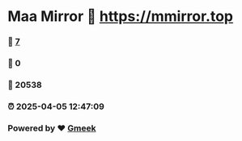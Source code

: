 # Maa Mirror :link: https://mmirror.top 
### :page_facing_up: [7](https://mmirror.top/tag.html) 
### :speech_balloon: 0 
### :hibiscus: 20538 
### :alarm_clock: 2025-04-05 12:47:09 
### Powered by :heart: [Gmeek](https://github.com/Meekdai/Gmeek)
